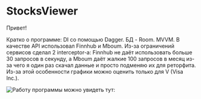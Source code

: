 # StocksViewer

Привет!

Кратко о программе:
DI со помощью Dagger. БД - Room. MVVM. 
В качестве API использовал Finnhub и Mboum.
Из-за ограничений сервисов сделал 2 interceptor-а:
Finnhub не даёт использовать больше 30 запросов в секунду, 
а Mboum даёт жалкие 100 запросов в месяц из-за чего я один раз скачал данные и просто подменяю их для реторфита. 
Из-за этой особенности графики можно оценить только для V (Visa Inc.).


![Работу программы можно увидеть тут:](https://media.giphy.com/media/7yjcvzN71OOZZV3Plg/giphy.gif)



